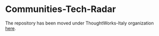 # Communities-Tech-Radar

The repository has been moved under ThoughtWorks-Italy organization [here](https://github.com/ThoughtWorks-Italy/Communities-Tech-Radar).